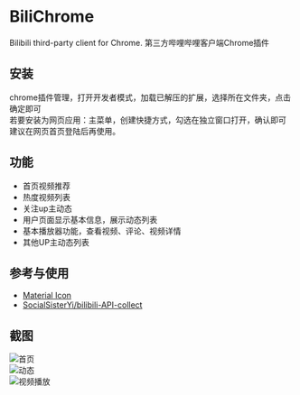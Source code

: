 # BiliChrome
Bilibili third-party client for Chrome. 第三方哔哩哔哩客户端Chrome插件

## 安装   
chrome插件管理，打开开发者模式，加载已解压的扩展，选择所在文件夹，点击确定即可   
若要安装为网页应用：主菜单，创建快捷方式，勾选在独立窗口打开，确认即可   
建议在网页首页登陆后再使用。   

## 功能
- 首页视频推荐
- 热度视频列表
- 关注up主动态
- 用户页面显示基本信息，展示动态列表
- 基本播放器功能，查看视频、评论、视频详情
- 其他UP主动态列表

## 参考与使用
- [Material Icon](https://fonts.google.com/icons)
- [SocialSisterYi/bilibili-API-collect](https://github.com/SocialSisterYi/bilibili-API-collect)

## 截图
![首页](https://github.com/EZ118/BiliChrome/assets/79049368/b0b71b0c-d4c8-47eb-87ea-c935a1a63c1f)   
![动态](https://github.com/EZ118/BiliChrome/assets/79049368/74c3ced4-6f3d-4cb1-ab3e-1bcab31358d6)   
![视频播放](https://github.com/EZ118/BiliChrome/assets/79049368/d45a25fa-d500-48ce-b22f-85b8e9681811)    

